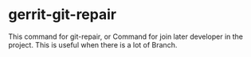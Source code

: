 gerrit-git-repair
=================

  This command for git-repair,   or    Command for  join later developer in the project.    This is useful when there is a lot of Branch. 